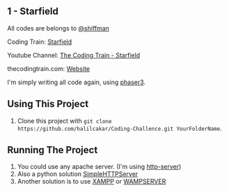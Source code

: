 ## 1 - Starfield
All codes are belongs to [@shiffman](https://github.com/shiffman)

Coding Train: [Starfield](https://github.com/CodingTrain/website/tree/master/CodingChallenges/CC_001_StarField)

Youtube Channel: [The Coding Train - Starfield](https://www.youtube.com/watch?v=17WoOqgXsRM&list=PLRqwX-V7Uu6ZiZxtDDRCi6uhfTH4FilpH&index=1)

thecodingtrain.com: [Website](https://thecodingtrain.com/CodingChallenges/001-starfield.html)

I'm simply writing all code again, using [phaser3](https://phaser.io/).


## Using This Project
1. Clone this project with `git clone https://github.com/halilcakar/Coding-Challence.git YourFolderName`.


## Running The Project
1. You could use any apache server. (I'm using [http-server](https://www.npmjs.com/package/http-server))
1. Also a python solution [SimpleHTTPServer](https://docs.python.org/2/library/simplehttpserver.html#module-SimpleHTTPServer)
1. Another solution is to use [XAMPP](https://www.apachefriends.org/index.html) or [WAMPSERVER](http://www.wampserver.com/en/)
